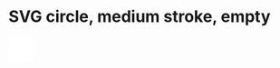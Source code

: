 # SVG circle, medium stroke, empty

![SVG circle, medium stroke, empty](../svg/svg_circle_light_stroke_empty.svg)
